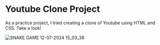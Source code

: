 # Youtube Clone Project
As a practice project, I tried creating a clone of Youtube using HTML and CSS. Take a look!

![SNAKE GAME 12-07-2024 15_03_38](https://github.com/user-attachments/assets/4cf2e96c-847a-4bec-a7b7-6e9a800c062f)
